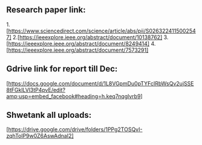 ## Research paper link:

1.[https://www.sciencedirect.com/science/article/abs/pii/S0263224115002547]
2.[https://ieeexplore.ieee.org/abstract/document/10138762]
3.[https://ieeexplore.ieee.org/abstract/document/8249414]
4.[https://ieeexplore.ieee.org/abstract/document/7573291]

## Gdrive link for report till Dec:

[https://docs.google.com/document/d/1L8VGpmDu0pTYFcIRbWsQv2ujSSE8tFGklLVl3tP4pvE/edit?amp;usp=embed_facebook#heading=h.keq7nqglvrb9]

## Shwetank all uploads:

[https://drive.google.com/drive/folders/1PPg2TOSQvI-zqhTolP9w0Z6AswAdnaI2]
